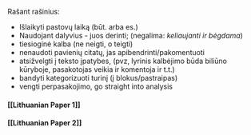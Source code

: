 Rašant rašinius:
- Išlaikyti pastovų laiką (būt. arba es.)
- Naudojant dalyvius - juos derinti; (negalima: *keliaujanti ir bėgdama*)
- tiesioginė kalba (ne neigti, o teigti)
- nenaudoti pavienių citatų, jas apibendrinti/pakomentuoti
- atsižvelgti į teksto įpatybes, (pvz, lyrinis kalbėjimo būda biliūno kūryboje, pasakotojas veikia ir komentoja ir t.t.)
- bandyti kategorizuoti turinį (į blokus/pastraipas)
- vengti perpasakojimo, go straight into analysis

#### [[Lithuanian Paper 1]]

#### [[Lithuanian Paper 2]]

